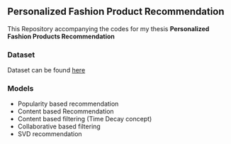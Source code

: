 ## Personalized Fashion Product Recommendation

This Repository accompanying the codes for my thesis **Personalized Fashion Products Recommendation**

### Dataset 

Dataset can be found [here](https://www.kaggle.com/competitions/h-and-m-personalized-fashion-recommendations/data)

### Models

* Popularity based recommendation 
* Content based Recommendation
* Content based filtering (Time Decay concept)
* Collaborative based filtering
* SVD recommendation
